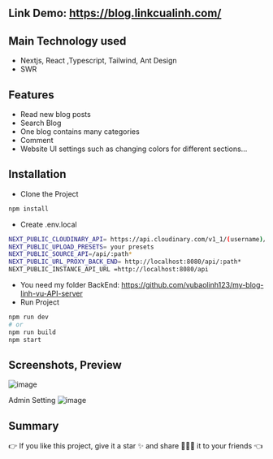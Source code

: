 
## Link Demo: https://blog.linkcualinh.com/

## Main Technology used
- Nextjs, React ,Typescript, Tailwind, Ant Design
- SWR
## Features
- Read new blog posts
- Search Blog
- One blog contains many categories
- Comment
- Website UI settings such as changing colors for different sections...
## Installation
- Clone the Project
```bash
npm install
```
- Create .env.local
```bash
NEXT_PUBLIC_CLOUDINARY_API= https://api.cloudinary.com/v1_1/(username)/image/upload
NEXT_PUBLIC_UPLOAD_PRESETS= your presets
NEXT_PUBLIC_SOURCE_API=/api/:path*
NEXT_PUBLIC_URL_PROXY_BACK_END= http://localhost:8080/api/:path*
NEXT_PUBLIC_INSTANCE_API_URL =http://localhost:8080/api
```
- You need my folder BackEnd:  https://github.com/vubaolinh123/my-blog-linh-vu-API-server
- Run Project
```bash
npm run dev
# or
npm run build
npm start
```
## Screenshots, Preview

![image](https://user-images.githubusercontent.com/73287503/208179133-10d4f66f-151a-4c0b-bc60-cee42ff32d99.png)

Admin Setting 
![image](https://user-images.githubusercontent.com/73287503/208180756-3092f748-a2ec-4594-8b2f-ab8b53b89cad.png)

## Summary
👉 If you like this project, give it a star ✨ and share 👨🏻‍💻 it to your friends 👈

